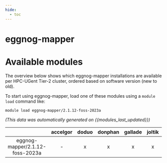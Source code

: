 ```yaml
---
hide:
  - toc
---
```


eggnog-mapper
=============

# Available modules


The overview below shows which eggnog-mapper installations are available per HPC-UGent Tier-2 cluster, ordered based on software version (new to old).

To start using eggnog-mapper, load one of these modules using a `module load` command like:

```shell
module load eggnog-mapper/2.1.12-foss-2023a
```

*(This data was automatically generated on {{modules_last_updated}})*  

| |accelgor|doduo|donphan|gallade|joltik|litleo|shinx|
| :---: | :---: | :---: | :---: | :---: | :---: | :---: | :---: |
|eggnog-mapper/2.1.12-foss-2023a|-|x|x|x|x|x|x|
